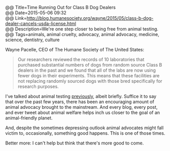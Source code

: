 @@ Title=Time Running Out for Class B Dog Dealers  
@@ Date=2015-05-06 09:32  
@@ Link=http://blog.humanesociety.org/wayne/2015/05/class-b-dog-dealer-cancels-usda-license.html  
@@ Description=We're one step closer to being free from animal testing.  
@@ Tags=animals, animal cruelty, advocacy, animal advocacy, medicine, science, dentistry, culture  

Wayne Pacelle, CEO of The Humane Society of The United States:
>Our researchers reviewed the records of 10 laboratories that purchased substantial numbers of dogs from random source Class B dealers in the past and we found that all of the labs are now using fewer dogs in their experiments. This means that these facilities are not replacing randomly sourced dogs with those bred specifically for research purposes.

I've talked about animal testing [previously][theoveranalyzed], albeit briefly. Suffice it to say that over the past few years, there has been an encouraging amount of animal advocacy brought to the mainstream. And every blog, every post, and ever tweet about animal welfare helps inch us closer to the goal of an animal-friendly planet.

And, despite the sometimes depressing outlook animal advocates might fall victim to, occasionally, something good happens. This is one of those times.

Better more: I can't help but think that there's more good to come. 

[theoveranalyzed]: http://www.theoveranalyzed.net/2015/3/3/testing-allergy-remedies-on-animals-still